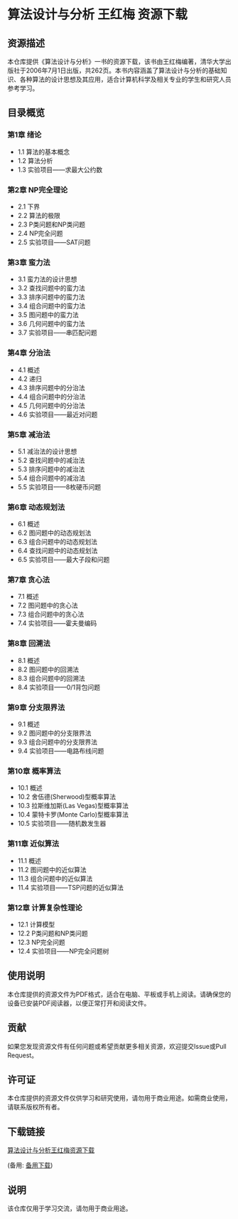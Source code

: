 # 算法设计与分析 王红梅 资源下载

## 资源描述

本仓库提供《算法设计与分析》一书的资源下载，该书由王红梅编著，清华大学出版社于2006年7月1日出版，共262页。本书内容涵盖了算法设计与分析的基础知识、各种算法的设计思想及其应用，适合计算机科学及相关专业的学生和研究人员参考学习。

## 目录概览

### 第1章 绪论
- 1.1 算法的基本概念
- 1.2 算法分析
- 1.3 实验项目——求最大公约数

### 第2章 NP完全理论
- 2.1 下界
- 2.2 算法的极限
- 2.3 P类问题和NP类问题
- 2.4 NP完全问题
- 2.5 实验项目——SAT问题

### 第3章 蛮力法
- 3.1 蛮力法的设计思想
- 3.2 查找问题中的蛮力法
- 3.3 排序问题中的蛮力法
- 3.4 组合问题中的蛮力法
- 3.5 图问题中的蛮力法
- 3.6 几何问题中的蛮力法
- 3.7 实验项目——串匹配问题

### 第4章 分治法
- 4.1 概述
- 4.2 递归
- 4.3 排序问题中的分治法
- 4.4 组合问题中的分治法
- 4.5 几何问题中的分治法
- 4.6 实验项目——最近对问题

### 第5章 减治法
- 5.1 减治法的设计思想
- 5.2 查找问题中的减治法
- 5.3 排序问题中的减治法
- 5.4 组合问题中的减治法
- 5.5 实验项目——8枚硬币问题

### 第6章 动态规划法
- 6.1 概述
- 6.2 图问题中的动态规划法
- 6.3 组合问题中的动态规划法
- 6.4 查找问题中的动态规划法
- 6.5 实验项目——最大子段和问题

### 第7章 贪心法
- 7.1 概述
- 7.2 图问题中的贪心法
- 7.3 组合问题中的贪心法
- 7.4 实验项目——霍夫曼编码

### 第8章 回溯法
- 8.1 概述
- 8.2 图问题中的回溯法
- 8.3 组合问题中的回溯法
- 8.4 实验项目——0/1背包问题

### 第9章 分支限界法
- 9.1 概述
- 9.2 图问题中的分支限界法
- 9.3 组合问题中的分支限界法
- 9.4 实验项目——电路布线问题

### 第10章 概率算法
- 10.1 概述
- 10.2 舍伍德(Sherwood)型概率算法
- 10.3 拉斯维加斯(Las Vegas)型概率算法
- 10.4 蒙特卡罗(Monte Carlo)型概率算法
- 10.5 实验项目——随机数发生器

### 第11章 近似算法
- 11.1 概述
- 11.2 图问题中的近似算法
- 11.3 组合问题中的近似算法
- 11.4 实验项目——TSP问题的近似算法

### 第12章 计算复杂性理论
- 12.1 计算模型
- 12.2 P类问题和NP类问题
- 12.3 NP完全问题
- 12.4 实验项目——NP完全问题树

## 使用说明

本仓库提供的资源文件为PDF格式，适合在电脑、平板或手机上阅读。请确保您的设备已安装PDF阅读器，以便正常打开和阅读文件。

## 贡献

如果您发现资源文件有任何问题或希望贡献更多相关资源，欢迎提交Issue或Pull Request。

## 许可证

本仓库提供的资源文件仅供学习和研究使用，请勿用于商业用途。如需商业使用，请联系版权所有者。

## 下载链接
[算法设计与分析王红梅资源下载](https://pan.quark.cn/s/058c7f3f2d6c) 

(备用: [备用下载](https://pan.baidu.com/s/1RHCWz0-NqTQYUw3jWzO_6g?pwd=1234))

## 说明

该仓库仅用于学习交流，请勿用于商业用途。
